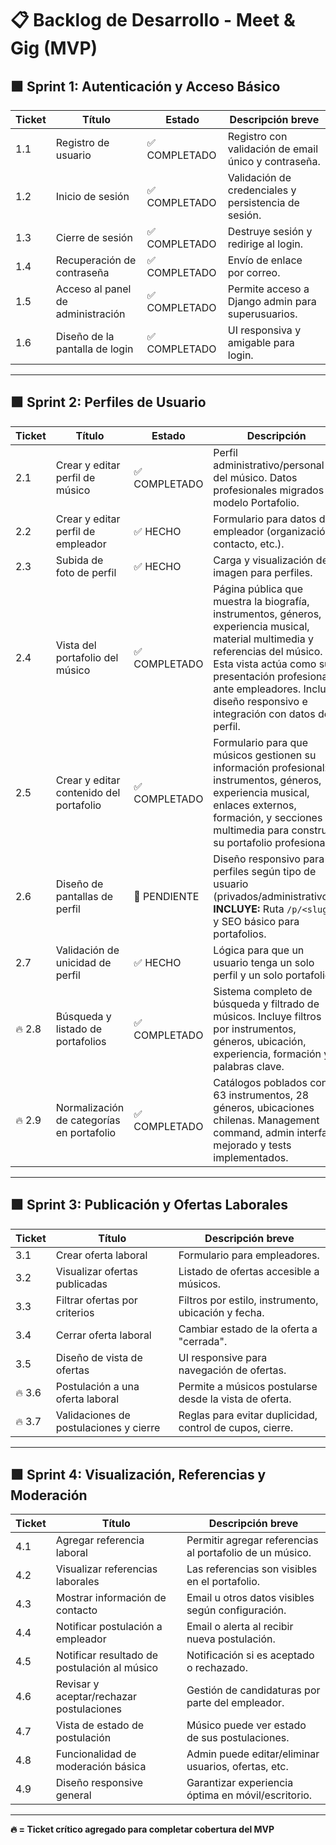 # 📋 Backlog de Desarrollo - Meet & Gig (MVP)

## 🟩 Sprint 1: Autenticación y Acceso Básico

| Ticket | Título                            | Estado        | Descripción breve                                    |
| ------ | --------------------------------- | ------------- | ---------------------------------------------------- |
| 1.1    | Registro de usuario               | ✅ COMPLETADO | Registro con validación de email único y contraseña. |
| 1.2    | Inicio de sesión                  | ✅ COMPLETADO | Validación de credenciales y persistencia de sesión. |
| 1.3    | Cierre de sesión                  | ✅ COMPLETADO | Destruye sesión y redirige al login.                 |
| 1.4    | Recuperación de contraseña        | ✅ COMPLETADO | Envío de enlace por correo.                          |
| 1.5    | Acceso al panel de administración | ✅ COMPLETADO | Permite acceso a Django admin para superusuarios.    |
| 1.6    | Diseño de la pantalla de login    | ✅ COMPLETADO | UI responsiva y amigable para login.                 |

---

## 🟩 Sprint 2: Perfiles de Usuario

| Ticket | Título                                    | Estado        | Descripción                                                                                                                                                                                                                                                          |
| ------ | ----------------------------------------- | ------------- | -------------------------------------------------------------------------------------------------------------------------------------------------------------------------------------------------------------------------------------------------------------------- |
| 2.1    | Crear y editar perfil de músico           | ✅ COMPLETADO | Perfil administrativo/personal del músico. Datos profesionales migrados al modelo Portafolio.                                                                                                                                                                        |
| 2.2    | Crear y editar perfil de empleador        | ✅ HECHO      | Formulario para datos de empleador (organización, contacto, etc.).                                                                                                                                                                                                   |
| 2.3    | Subida de foto de perfil                  | ✅ HECHO      | Carga y visualización de imagen para perfiles.                                                                                                                                                                                                                       |
| 2.4    | Vista del portafolio del músico           | ✅ COMPLETADO | Página pública que muestra la biografía, instrumentos, géneros, experiencia musical, material multimedia y referencias del músico. Esta vista actúa como su presentación profesional ante empleadores. Incluye diseño responsivo e integración con datos del perfil. |
| 2.5    | Crear y editar contenido del portafolio   | ✅ COMPLETADO | Formulario para que músicos gestionen su información profesional: instrumentos, géneros, experiencia musical, enlaces externos, formación, y secciones multimedia para construir su portafolio profesional.                                                          |
| 2.6    | Diseño de pantallas de perfil             | 🔄 PENDIENTE  | Diseño responsivo para perfiles según tipo de usuario (privados/administrativos). **INCLUYE:** Ruta `/p/<slug>/` y SEO básico para portafolios.                                                                                                                      |
| 2.7    | Validación de unicidad de perfil          | ✅ HECHO      | Lógica para que un usuario tenga un solo perfil y un solo portafolio.                                                                                                                                                                                                |
| 🔥 2.8 | Búsqueda y listado de portafolios         | ✅ COMPLETADO | Sistema completo de búsqueda y filtrado de músicos. Incluye filtros por instrumentos, géneros, ubicación, experiencia, formación y palabras clave.                                                                                                                   |
| 🔥 2.9 | Normalización de categorías en portafolio | ✅ COMPLETADO | Catálogos poblados con 63 instrumentos, 28 géneros, ubicaciones chilenas. Management command, admin interface mejorado y tests implementados.                                                                                                                        |

---

## 🟩 Sprint 3: Publicación y Ofertas Laborales

| Ticket | Título                                 | Descripción breve                                        |
| ------ | -------------------------------------- | -------------------------------------------------------- |
| 3.1    | Crear oferta laboral                   | Formulario para empleadores.                             |
| 3.2    | Visualizar ofertas publicadas          | Listado de ofertas accesible a músicos.                  |
| 3.3    | Filtrar ofertas por criterios          | Filtros por estilo, instrumento, ubicación y fecha.      |
| 3.4    | Cerrar oferta laboral                  | Cambiar estado de la oferta a "cerrada".                 |
| 3.5    | Diseño de vista de ofertas             | UI responsive para navegación de ofertas.                |
| 🔥 3.6 | Postulación a una oferta laboral       | Permite a músicos postularse desde la vista de oferta.   |
| 🔥 3.7 | Validaciones de postulaciones y cierre | Reglas para evitar duplicidad, control de cupos, cierre. |

---

## 🟩 Sprint 4: Visualización, Referencias y Moderación

| Ticket | Título                                       | Descripción breve                                        |
| ------ | -------------------------------------------- | -------------------------------------------------------- |
| 4.1    | Agregar referencia laboral                   | Permitir agregar referencias al portafolio de un músico. |
| 4.2    | Visualizar referencias laborales             | Las referencias son visibles en el portafolio.           |
| 4.3    | Mostrar información de contacto              | Email u otros datos visibles según configuración.        |
| 4.4    | Notificar postulación a empleador            | Email o alerta al recibir nueva postulación.             |
| 4.5    | Notificar resultado de postulación al músico | Notificación si es aceptado o rechazado.                 |
| 4.6    | Revisar y aceptar/rechazar postulaciones     | Gestión de candidaturas por parte del empleador.         |
| 4.7    | Vista de estado de postulación               | Músico puede ver estado de sus postulaciones.            |
| 4.8    | Funcionalidad de moderación básica           | Admin puede editar/eliminar usuarios, ofertas, etc.      |
| 4.9    | Diseño responsive general                    | Garantizar experiencia óptima en móvil/escritorio.       |

---

**🔥 = Ticket crítico agregado para completar cobertura del MVP**
